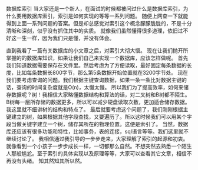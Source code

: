 数据库索引
当大家还是一个新人，在面试的时候都被问过什么是数据库索引，为什么要用数据库索引，索引是如何实现的等等一系列问题。
随便上网查一下就能得到上面一系列问题的答案。但是却总感觉对索引这个概念朦朦胧胧的，不是十分清晰和深刻，似乎没有抓住其中的实质。
就像我们虽然懂得很多道理，依旧过不好这一生一样，因为我们只是懂，并没有体会。

直到我看了一篇有关数据库的小文章之后，对索引大彻大悟。
现在让我们抛开所掌握的的数据库知识，如果让我们自己来实现一个数据库，应该怎样做呢。
首先我们知道数据需要保存在文件里。然后考虑为了方便读取，最好固定每条数据的长度，比如每条数据长800字节，那么第5条数据开始位置就在3200字节处。
现在我们要考虑查询的问题。我们根据主键查询数据，如果一条一条比对数据主键的话，查询的时间复杂度就是O(n)，太慢太慢。
所以我们为了提高效率，如何来储存数据呢？树！我相信大家略懂数据结构和算法的话，对二叉树和B树都不陌生。B树每一层所存储的数据更多，所以可以减少硬盘读取次数，更加适合储存数据。
我这里就不细讲树的结构和特点了。
最后就要考虑这个问题了，我们刚刚根据主键建立的树，如果根据其他字段查找，又要遍历了。所以这时候我们可以用某个字段当做关键字建立一个树，储存其所在的物理位置。这便是索引了。
当然，数据库还应该有很多功能和特性，比如事务，表的连接，sql语言等等。我们这里就不继续讨论了。
我相信通过我引导的一步步走来，大家理解了索引的起源和初衷。就像看到一个小孩子一步步成长一样，一切都那么自然。不想突然去熟悉一个陌生人那般尴尬。至于索引的具体实现以及原理等等，大家可以查看其它文章，相信不再没有头绪。
知其然知其所以然。
